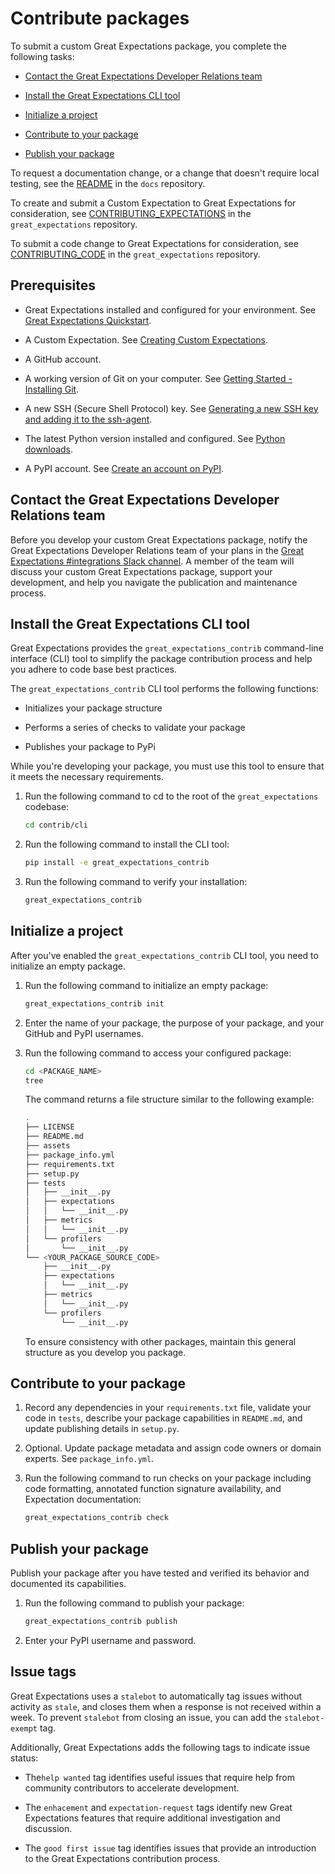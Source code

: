 # Contribute packages

To submit a custom Great Expectations package, you complete the following tasks:

- [Contact the Great Expectations Developer Relations team](#contact-the-great-expectations-developer-relations-team)

- [Install the Great Expectations CLI tool](#install-the-great-expectations-cli-tool)

- [Initialize a project](#initialize-a-project)

- [Contribute to your package](#contribute-to-your-package)

- [Publish your package](#publish-your-package)

To request a documentation change, or a change that doesn't require local testing, see the [README](https://github.com/great-expectations/great_expectations/blob/develop/docs/README.md) in the `docs` repository.

To create and submit a Custom Expectation to Great Expectations for consideration, see [CONTRIBUTING_EXPECTATIONS](https://github.com/great-expectations/great_expectations/blob/develop/CONTRIBUTING_EXPECTATIONS.md) in the `great_expectations` repository.

To submit a code change to Great Expectations for consideration, see [CONTRIBUTING_CODE](https://github.com/great-expectations/great_expectations/blob/develop/CONTRIBUTING_CODE.md) in the `great_expectations` repository.

## Prerequisites

- Great Expectations installed and configured for your environment. See [Great Expectations Quickstart](https://docs.greatexpectations.io/docs/tutorials/quickstart/).

- A Custom Expectation. See [Creating Custom Expectations](https://docs.greatexpectations.io/docs/guides/expectations/creating_custom_expectations/overview/).

- A GitHub account.

- A working version of Git on your computer. See [Getting Started - Installing Git](https://git-scm.com/book/en/v2/Getting-Started-Installing-Git).

- A new SSH (Secure Shell Protocol) key. See [Generating a new SSH key and adding it to the ssh-agent](https://help.github.com/en/github/authenticating-to-github/generating-a-new-ssh-key-and-adding-it-to-the-ssh-agent).

- The latest Python version installed and configured. See [Python downloads](https://www.python.org/downloads/).

- A PyPI account. See [Create an account on PyPI](https://pypi.org/account/register/).

## Contact the Great Expectations Developer Relations team

Before you develop your custom Great Expectations package, notify the Great Expectations Developer Relations team of your plans in the [Great Expectations #integrations Slack channel](https://greatexpectationstalk.slack.com/archives/C037YCYNF1Q). A member of the team will discuss your custom Great Expectations package, support your development, and help you navigate the publication and maintenance process.

## Install the Great Expectations CLI tool

Great Expectations provides the `great_expectations_contrib` command-line interface (CLI) tool to simplify the package contribution process and help you adhere to code base best practices. 

The `great_expectations_contrib` CLI tool performs the following functions:

- Initializes your package structure

- Performs a series of checks to validate your package

- Publishes your package to PyPi

While you're developing your package, you must use this tool to ensure that it meets the necessary requirements.

1. Run the following command to cd to the root of the `great_expectations` codebase:

    ```bash
    cd contrib/cli
    ```

2. Run the following command to install the CLI tool:

    ```bash
    pip install -e great_expectations_contrib
    ```

3. Run the following command to verify your installation:

    ```bash
    great_expectations_contrib
    ```

## Initialize a project

After you've enabled the `great_expectations_contrib` CLI tool, you need to initialize an empty package. 

1. Run the following command to initialize an empty package:

    ```bash
    great_expectations_contrib init
    ```

2. Enter the name of your package, the purpose of your package, and your GitHub and PyPI usernames.

3. Run the following command to access your configured package:

    ```bash
    cd <PACKAGE_NAME>
    tree
    ```
    The command returns a file structure similar to the following example:

    ```bash
    .
    ├── LICENSE
    ├── README.md
    ├── assets
    ├── package_info.yml
    ├── requirements.txt
    ├── setup.py
    ├── tests
    │   ├── __init__.py
    │   ├── expectations
    │   │   └── __init__.py
    │   ├── metrics
    │   │   └── __init__.py
    │   └── profilers
    │       └── __init__.py
    └── <YOUR_PACKAGE_SOURCE_CODE>
        ├── __init__.py
        ├── expectations
        │   └── __init__.py
        ├── metrics
        │   └── __init__.py
        └── profilers
            └── __init__.py
    ```
    To ensure consistency with other packages, maintain this general structure as you develop you package.

## Contribute to your package

1. Record any dependencies in your `requirements.txt` file, validate your code
in `tests`, describe your package capabilities in `README.md`, and update publishing details in `setup.py`.

2. Optional. Update package metadata and assign code owners or domain experts. See
`package_info.yml`.

3. Run the following command to run checks on your package including code formatting, annotated function signature availability, and Expectation documentation:

    ```bash
    great_expectations_contrib check
    ```

## Publish your package

Publish your package after you have tested and verified its behavior and documented its capabilities.

1. Run the following command to publish your package:

    ```bash
    great_expectations_contrib publish
    ```
2. Enter your PyPI username and password.

## Issue tags

Great Expectations uses a `stalebot` to automatically tag issues without activity as `stale`, and closes them when a response is not received within a week. To prevent `stalebot` from closing an issue, you can add the `stalebot-exempt` tag.

Additionally, Great Expectations adds the following tags to indicate issue status:

- The`help wanted` tag identifies useful issues that require help from community contributors to accelerate development.

- The `enhacement` and `expectation-request` tags identify new Great Expectations features that require additional investigation and discussion. 

- The `good first issue` tag identifies issues that provide an introduction to the Great Expectations contribution process.
